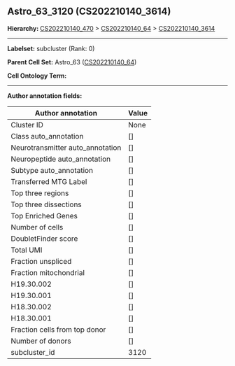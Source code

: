 ## Astro_63_3120 (CS202210140_3614)
<b>Hierarchy: </b>
[CS202210140_470](https://purl.brain-bican.org/taxonomy/CS202210140#CS202210140_470) >
[CS202210140_64](https://purl.brain-bican.org/taxonomy/CS202210140#CS202210140_64) >
[CS202210140_3614](https://purl.brain-bican.org/taxonomy/CS202210140#CS202210140_3614)

---


**Labelset:** subcluster (Rank: 0)

**Parent Cell Set:** Astro_63 ([CS202210140_64](https://purl.brain-bican.org/taxonomy/CS202210140#CS202210140_64))



**Cell Ontology Term:** 

[MARKER GENES.]: #


---

[TRANSFERRED ANNOTATIONS.]: #


[AUTHOR ANNOTATION FIELDS.]: #


**Author annotation fields:**

| Author annotation | Value |
|-------------------|-------|
|Cluster ID|None|
|Class auto_annotation|[]|
|Neurotransmitter auto_annotation|[]|
|Neuropeptide auto_annotation|[]|
|Subtype auto_annotation|[]|
|Transferred MTG Label|[]|
|Top three regions|[]|
|Top three dissections|[]|
|Top Enriched Genes|[]|
|Number of cells|[]|
|DoubletFinder score|[]|
|Total UMI|[]|
|Fraction unspliced|[]|
|Fraction mitochondrial|[]|
|H19.30.002|[]|
|H19.30.001|[]|
|H18.30.002|[]|
|H18.30.001|[]|
|Fraction cells from top donor|[]|
|Number of donors|[]|
|subcluster_id|3120|
